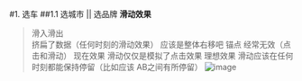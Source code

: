 #1. 选车
##1.1 选城市 || 选品牌
**滑动效果**
>滑入滑出  
 挤扁了数据（任何时刻的滑动效果） 应该是整体右移吧
	锚点
		 经常无效（点击和滑动）
		 现在效果 滑动仅仅是模拟了点击效果
		 理想效果 滑动应该在任何时刻都能保持停留（比如应该 AB之间有所停留）
![image](http://7xsk2q.com1.z0.glb.clouddn.com/C-1.png)
